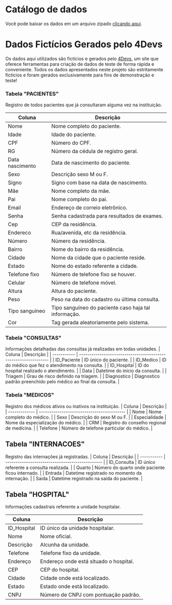 # Catálogo de dados

Você pode baixar os dados em um arquivo zipado [clicando aqui](https://drive.google.com/file/d/1SK9TbDIkT3rg5runs2jQJF1vlcjTdQ0J/view?usp=sharing).

# Dados Fictícios Gerados pelo 4Devs

Os dados aqui utilizados são fictícios e gerados pelo [4Devs](https://www.4devs.com.br/), um site que oferece ferramentas para criação de dados de teste de forma rápida e conveniente. Todos os dados apresentados neste projeto são estritamente fictícios e foram gerados exclusivamente para fins de demonstração e teste!

### Tabela "PACIENTES"

Registro de todos pacientes que já consultaram alguma vez na instituição. 

| Coluna          | Descrição                                            |
| --------------- | ---------------------------------------------------- |
| Nome            | Nome completo do paciente.                           |
| Idade           | Idade do paciente.                                   |
| CPF             | Número do CPF.                                       |
| RG              | Número da cédula de registro geral.                  |
| Data nascimento | Data de nascimento do paciente.                      |
| Sexo            | Descrição sexo M ou F.                               |
| Signo           | Signo com base na data de nascimento.                |
| Mãe             | Nome completo da mãe.                                |
| Pai             | Nome completo do pai.                                |
| Email           | Endereço de correio eletrônico.                      |
| Senha           | Senha cadastrada para resultados de exames.          |
| Cep             | CEP da residência.                                   |
| Endereco        | Rua/avenida, etc da residência.                      |
| Número          | Número da residência.                                |
| Bairro          | Nome do bairro da residência.                        |
| Cidade          | Nome da cidade que o paciente reside.                |
| Estado          | Nome do estado referente a cidade.                   |
| Telefone fixo   | Número de telefone fixo se houver.                   |
| Celular         | Número de telefone móvel.                            |
| Altura          | Altura do paciente.                                  |
| Peso            | Peso na data do cadastro ou última consulta.         |
| Tipo sanguíneo  | Tipo sanguíneo do paciente caso haja tal informação. |
| Cor             | Tag gerada aleatoriamente pelo sistema.              |

### Tabela "CONSULTAS"

Informações detalhadas das consultas já realizadas em todas unidades.
| Coluna      | Descrição                                                       |
| ----------- | --------------------------------------------------------------- |
| ID_Paciente | ID único do paciente.                                           |
| ID_Medico   | ID do médico que fez o atendimento na consulta.                 |
| ID_Hospital | ID do hospital realizado o atendimento.                         |
| Data        | Datetime do início da consulta.                                 |
| Triagem     | Grau de risco definido na triagem.                              |
| Diagnostico | Diagnostico padrão preenchido pelo médico ao final da consulta. |

### Tabela "MEDICOS"

Registro dos médicos ativos ou inativos na instituição.
| Coluna        | Descrição                                  |
| ------------- | ------------------------------------------ |
| Nome          | Nome completo do médico.                   |
| Sexo          | Descrição do sexo M ou F.                  |
| Especialidade | Nome da especialização do médico.          |
| CRM           | Registro do conselho regional de medicina. |
| Telefone      | Número de telefone particular do médico.   |

## Tabela "INTERNACOES"

Registro das internações já registradas.
| Coluna      | Descrição                                       |
| ----------- | ----------------------------------------------- |
| ID_Consulta | ID único referente a consulta realizada.        |
| Quarto      | Número do quarto onde paciente ficou internado. |
| Entrada     | Datetime registrado no momento da internação.   |
| Saida       | Datetime registrado na saída do paciente.       |

## Tabela "HOSPITAL"

Informações cadastrais referente a unidade hospitalar.

| Coluna      | Descrição                              |
| ----------- | -------------------------------------- |
| ID_Hospital | ID único da unidade hospitalar.        |
| Nome        | Nome oficial.                          |
| Descrição   | Alcunha da unidade.                    |
| Telefone    | Telefone fixo da unidade.              |
| Endereço    | Endereço onde está situado o hospital. |
| CEP         | CEP do hospital.                       |
| Cidade      | Cidade onde está localizado.           |
| Estado      | Estado onde está localizado.           |
| CNPJ        | Número de CNPJ com pontuação padrão.   |
